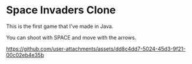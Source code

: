 <h1>Space Invaders Clone</h1>

This is the first game that I've made in Java.

You can shoot with SPACE and move with the arrows.


https://github.com/user-attachments/assets/dd8c4dd7-5024-45d3-9f21-00c02eb4e35b
